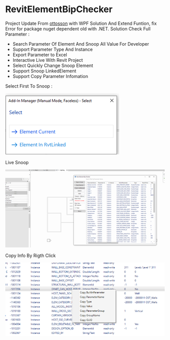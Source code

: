 # RevitElementBipChecker
Project Update From  <a href="https://github.com/ottosson">ottosson</a> with WPF Solution And Extend Funtion, fix Error for package nuget dependent old with .NET.
Solution Check Full Parameter : 
- Search Parameter Of Element And Snoop All Value For Developer
- Support Parameter Type And Instance
- Export Parameter to Excel
- Interactive Live With Revit Project 
- Select Quickly Change Snoop Element
- Support Snoop LinkedElement
- Support Copy Parameter Infomation

Select First To Snoop :

![](doc/_Image_f3e6247d-ff00-4624-8424-8498d3f69d7e.png)

Live Snoop

![](doc/Demo.gif)

Copy Info By Rigth Click

![](doc/_Image_d275515e-7661-4d53-aed8-6624fec689d9.png)